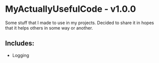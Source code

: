 # MyActuallyUsefulCode - v1.0.0

Some stuff that I made to use in my projects.
Decided to share it in hopes that it helps others in some way or another.



## Includes:
- Logging
